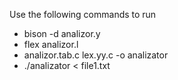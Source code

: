 Use the following commands to run

- bison -d analizor.y
- flex analizor.l
- analizor.tab.c lex.yy.c -o analizator
- ./analizator < file1.txt
